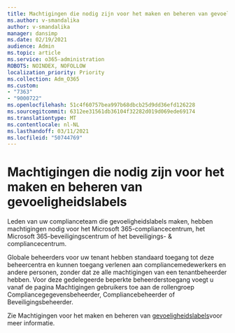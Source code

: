 ```yaml
---
title: Machtigingen die nodig zijn voor het maken en beheren van gevoeligheidslabels
ms.author: v-smandalika
author: v-smandalika
manager: dansimp
ms.date: 02/19/2021
audience: Admin
ms.topic: article
ms.service: o365-administration
ROBOTS: NOINDEX, NOFOLLOW
localization_priority: Priority
ms.collection: Adm_O365
ms.custom:
- "7363"
- "9000722"
ms.openlocfilehash: 51c4f60757bea997b68dbcb25d9dd36efd126228
ms.sourcegitcommit: 6312ee31561db36104f32282d019d069ede69174
ms.translationtype: MT
ms.contentlocale: nl-NL
ms.lasthandoff: 03/11/2021
ms.locfileid: "50744769"
---
```

# <a name="permissions-required-to-create-and-manage-sensitivity-labels"></a>Machtigingen die nodig zijn voor het maken en beheren van gevoeligheidslabels

Leden van uw complianceteam die gevoeligheidslabels maken, hebben machtigingen nodig voor het Microsoft 365-compliancecentrum, het Microsoft 365-beveiligingscentrum of het beveiligings- & compliancecentrum.

Globale beheerders voor uw tenant hebben standaard toegang tot deze beheercentra en kunnen toegang verlenen aan compliancemedewerkers en andere personen, zonder dat ze alle machtigingen van een tenantbeheerder hebben. Voor deze gedelegeerde beperkte beheerderstoegang voegt u vanaf de pagina Machtigingen gebruikers toe aan de rollengroep Compliancegegevensbeheerder, Compliancebeheerder of Beveiligingsbeheerder. 

Zie Machtigingen voor het maken en beheren van [gevoeligheidslabels](https://docs.microsoft.com/microsoft-365/compliance/get-started-with-sensitivity-labels)voor meer informatie.